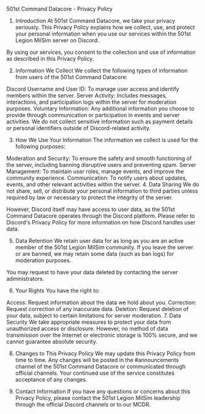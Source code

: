 501st Command Datacore - Privacy Policy
1. Introduction
At 501st Command Datacore, we take your privacy seriously. This Privacy Policy explains how we collect, use, and protect your personal information when you use our services within the 501st Legion MilSim server on Discord.

By using our services, you consent to the collection and use of information as described in this Privacy Policy.

2. Information We Collect
We collect the following types of information from users of the 501st Command Datacore:

Discord Username and User ID: To manage user access and identify members within the server.
Server Activity: Includes messages, interactions, and participation logs within the server for moderation purposes.
Voluntary Information: Any additional information you choose to provide through communication or participation in events and server activities.
We do not collect sensitive information such as payment details or personal identifiers outside of Discord-related activity.

3. How We Use Your Information
The information we collect is used for the following purposes:

Moderation and Security: To ensure the safety and smooth functioning of the server, including banning disruptive users and preventing spam.
Server Management: To maintain user roles, manage events, and improve the community experience.
Communication: To notify users about updates, events, and other relevant activities within the server.
4. Data Sharing
We do not share, sell, or distribute your personal information to third parties unless required by law or necessary to protect the integrity of the server.

However, Discord itself may have access to user data, as the 501st Command Datacore operates through the Discord platform. Please refer to Discord's Privacy Policy for more information on how Discord handles user data.

5. Data Retention
We retain user data for as long as you are an active member of the 501st Legion MilSim community. If you leave the server or are banned, we may retain some data (such as ban logs) for moderation purposes.

You may request to have your data deleted by contacting the server administrators.

6. Your Rights
You have the right to:

Access: Request information about the data we hold about you.
Correction: Request correction of any inaccurate data.
Deletion: Request deletion of your data, subject to certain limitations for server moderation.
7. Data Security
We take appropriate measures to protect your data from unauthorized access or disclosure. However, no method of data transmission over the Internet or electronic storage is 100% secure, and we cannot guarantee absolute security.

8. Changes to This Privacy Policy
We may update this Privacy Policy from time to time. Any changes will be posted in the #announcements channel of the 501st Command Datacore or communicated through official channels. Your continued use of the service constitutes acceptance of any changes.

9. Contact Information
If you have any questions or concerns about this Privacy Policy, please contact the 501st Legion MilSim leadership through the official Discord channels or to our MCDR.
